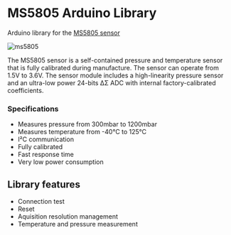 # MS5805 Arduino Library
Arduino library for the [MS5805 sensor](http://www.te.com/usa-en/product-CAT-BLPS0015.html)

![ms5805](http://www.te.com/content/dam/te-com/catalog/part/CAT/BLP/S00/CAT-BLPS0015-t1.jpg/jcr:content/renditions/product-details.png)

The MS5805 sensor is a self-contained pressure and temperature sensor that is fully calibrated during manufacture. The sensor can operate from 1.5V to 3.6V. The sensor module includes a high-linearity pressure sensor and an ultra-low power 24-bits ΔΣ ADC with internal factory-calibrated coefficients.

### Specifications
* Measures pressure from 300mbar to 1200mbar
* Measures temperature from -40°C to 125°C
* I²C communication
* Fully calibrated
* Fast response time
* Very low power consumption


## Library features
* Connection test
* Reset
* Aquisition resolution management
* Temperature and pressure measurement
